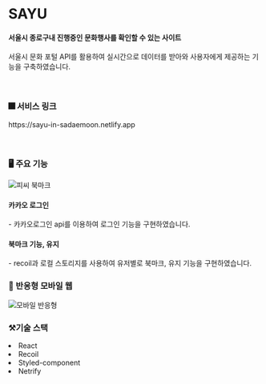 <h1>SAYU</h1>
<h4>서울시 종로구내 진행중인 문화행사를 확인할 수 있는 사이트</h4>
<span>서울시 문화 포털 API를 활용하여 실시간으로 데이터를 받아와 사용자에게 제공하는 기능을 구축하였습니다.</span>
<br/>
<br/>
<br/>
<h3>🎆 서비스 링크</h3>
https://sayu-in-sadaemoon.netlify.app
<br/>
<br/>
<br/>

<h3>🖥 주요 기능</h3>

![피씨 북마크](https://github.com/ekki88/sayu/assets/96987560/7d7fd159-749e-4b60-a7db-8af0bba30f26)

<h4>카카오 로그인</h4> 
<span>- 카카오로그인 api를 이용하여 로그인 기능을 구현하였습니다. </span> <br/>
<h4>북마크 기능, 유지</h4> 
<span>- recoil과 로컬 스토리지를 사용하여 유저별로 북마크, 유지 기능을 구현하였습니다.</span>

<h3>📲 반응형 모바일 웹</h3>

![모바일 반응형](https://github.com/ekki88/sayu/assets/96987560/0aca51cf-cc9c-49f5-b811-763bfd90f499)

<h3>⚒기술 스택</h3>
<li>React</li>
<li>Recoil</li>
<li>Styled-component</li>
<li>Netrify</li>
